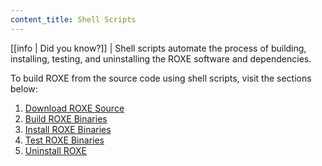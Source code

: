 ```yaml
---
content_title: Shell Scripts
---
```


[[info | Did you know?]]
| Shell scripts automate the process of building, installing, testing, and uninstalling the ROXE software and dependencies.

To build ROXE from the source code using shell scripts, visit the sections below:

1. [Download ROXE Source](01_download-roxe-source.md)
2. [Build ROXE Binaries](02_build-roxe-binaries.md)
3. [Install ROXE Binaries](03_install-roxe-binaries.md)
4. [Test ROXE Binaries](04_test-roxe-binaries.md)
5. [Uninstall ROXE](05_uninstall-roxe.md)

